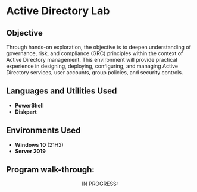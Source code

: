  <h1>Active Directory Lab</h1>



<h2>Objective</h2>
Through hands-on exploration, the objective is to deepen understanding of governance, risk, and compliance (GRC) principles within the context of Active Directory management. This environment will provide practical experience in designing, deploying, configuring, and managing Active Directory services, user accounts, group policies, and security controls.
<br />


<h2>Languages and Utilities Used</h2>

- <b>PowerShell</b> 
- <b>Diskpart</b>

<h2>Environments Used </h2>

- <b>Windows 10</b> (21H2)
- <b>Server 2019</b>

<h2>Program walk-through:</h2>
<p align="center">
IN PROGRESS: <br/>

<!--
 ```diff
- text in red
+ text in green
! text in orange
# text in gray
@@ text in purple (and bold)@@
```
--!>
